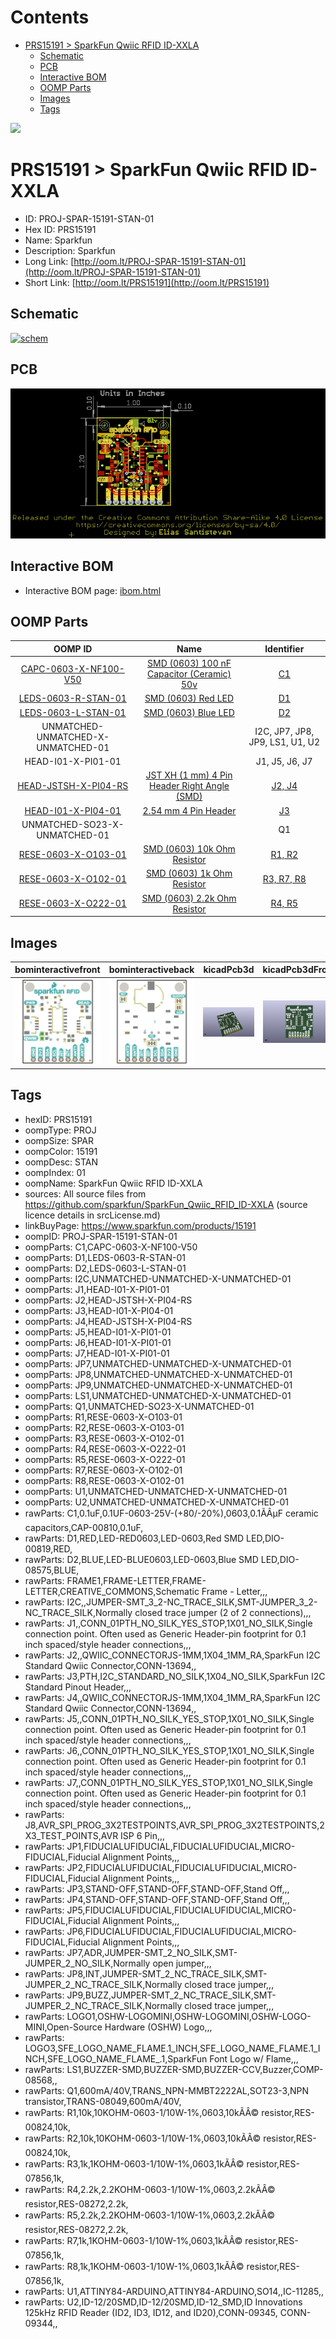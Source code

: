 



Contents
========

* [PRS15191 > SparkFun Qwiic RFID ID-XXLA](#prs15191--sparkfun-qwiic-rfid-id-xxla)
	* [Schematic](#schematic)
	* [PCB](#pcb)
	* [Interactive BOM](#interactive-bom)
	* [OOMP Parts](#oomp-parts)
	* [Images](#images)
	* [Tags](#tags)
  
![][im]
# PRS15191 > SparkFun Qwiic RFID ID-XXLA

- ID: PROJ-SPAR-15191-STAN-01
- Hex ID: PRS15191
- Name: Sparkfun
- Description: Sparkfun
- Long Link: [http://oom.lt/PROJ-SPAR-15191-STAN-01](http://oom.lt/PROJ-SPAR-15191-STAN-01)
- Short Link: [http://oom.lt/PRS15191](http://oom.lt/PRS15191)

## Schematic
  
[![schem](eagleSchemImage.png)](eagleSchemImage.png)
## PCB
  
[![pcb](eagleImage.png)](eagleImage.png)
## Interactive BOM

- Interactive BOM page: [ibom.html](https://htmlpreview.github.io/?https://github.com/oomlout/oomlout_OOMP_projects/blob/main/PROJ-SPAR-15191-STAN-01/kicad/bom/ibom.html)

## OOMP Parts
  

|OOMP ID|Name|Identifier|
| :---: | :---: | :---: |
|[CAPC-0603-X-NF100-V50](https://github.com/oomlout/oomlout_OOMP_parts/tree/main/CAPC-0603-X-NF100-V50/)|[SMD (0603) 100 nF Capacitor (Ceramic) 50v](https://github.com/oomlout/oomlout_OOMP_parts/tree/main/CAPC-0603-X-NF100-V50/)|[C1](https://github.com/oomlout/oomlout_OOMP_parts/tree/main/CAPC-0603-X-NF100-V50/)|
|[LEDS-0603-R-STAN-01](https://github.com/oomlout/oomlout_OOMP_parts/tree/main/LEDS-0603-R-STAN-01/)|[SMD (0603) Red LED](https://github.com/oomlout/oomlout_OOMP_parts/tree/main/LEDS-0603-R-STAN-01/)|[D1](https://github.com/oomlout/oomlout_OOMP_parts/tree/main/LEDS-0603-R-STAN-01/)|
|[LEDS-0603-L-STAN-01](https://github.com/oomlout/oomlout_OOMP_parts/tree/main/LEDS-0603-L-STAN-01/)|[SMD (0603) Blue LED](https://github.com/oomlout/oomlout_OOMP_parts/tree/main/LEDS-0603-L-STAN-01/)|[D2](https://github.com/oomlout/oomlout_OOMP_parts/tree/main/LEDS-0603-L-STAN-01/)|
|UNMATCHED-UNMATCHED-X-UNMATCHED-01||I2C, JP7, JP8, JP9, LS1, U1, U2|
|HEAD-I01-X-PI01-01||J1, J5, J6, J7|
|[HEAD-JSTSH-X-PI04-RS](https://github.com/oomlout/oomlout_OOMP_parts/tree/main/HEAD-JSTSH-X-PI04-RS/)|[JST XH (1 mm) 4 Pin Header Right Angle (SMD)](https://github.com/oomlout/oomlout_OOMP_parts/tree/main/HEAD-JSTSH-X-PI04-RS/)|[J2, J4](https://github.com/oomlout/oomlout_OOMP_parts/tree/main/HEAD-JSTSH-X-PI04-RS/)|
|[HEAD-I01-X-PI04-01](https://github.com/oomlout/oomlout_OOMP_parts/tree/main/HEAD-I01-X-PI04-01/)|[2.54 mm 4 Pin Header](https://github.com/oomlout/oomlout_OOMP_parts/tree/main/HEAD-I01-X-PI04-01/)|[J3](https://github.com/oomlout/oomlout_OOMP_parts/tree/main/HEAD-I01-X-PI04-01/)|
|UNMATCHED-SO23-X-UNMATCHED-01||Q1|
|[RESE-0603-X-O103-01](https://github.com/oomlout/oomlout_OOMP_parts/tree/main/RESE-0603-X-O103-01/)|[SMD (0603) 10k Ohm Resistor](https://github.com/oomlout/oomlout_OOMP_parts/tree/main/RESE-0603-X-O103-01/)|[R1, R2](https://github.com/oomlout/oomlout_OOMP_parts/tree/main/RESE-0603-X-O103-01/)|
|[RESE-0603-X-O102-01](https://github.com/oomlout/oomlout_OOMP_parts/tree/main/RESE-0603-X-O102-01/)|[SMD (0603) 1k Ohm Resistor](https://github.com/oomlout/oomlout_OOMP_parts/tree/main/RESE-0603-X-O102-01/)|[R3, R7, R8](https://github.com/oomlout/oomlout_OOMP_parts/tree/main/RESE-0603-X-O102-01/)|
|[RESE-0603-X-O222-01](https://github.com/oomlout/oomlout_OOMP_parts/tree/main/RESE-0603-X-O222-01/)|[SMD (0603) 2.2k Ohm Resistor](https://github.com/oomlout/oomlout_OOMP_parts/tree/main/RESE-0603-X-O222-01/)|[R4, R5](https://github.com/oomlout/oomlout_OOMP_parts/tree/main/RESE-0603-X-O222-01/)|

## Images
  
  

|bominteractivefront|bominteractiveback|kicadPcb3d|kicadPcb3dFront|kicadPcb3dBack|kicadSchem|eagleImage|eagleSchemImage|pcbdraw|pcbdrawback|
| :---: | :---: | :---: | :---: | :---: | :---: | :---: | :---: | :---: | :---: |
|[![bominteractivefront](bomFront_140.png)](bomFront.png)|[![bominteractiveback](bomBack_140.png)](bomBack.png)|[![kicadPcb3d](kicadPcb3d_140.png)](kicadPcb3d.png)|[![kicadPcb3dFront](kicadPcb3dFront_140.png)](kicadPcb3dFront.png)|[![kicadPcb3dBack](kicadPcb3dBack_140.png)](kicadPcb3dBack.png)|[![kicadSchem](kicadSchem_140.png)](kicadSchem.png)|[![eagleImage](eagleImage_140.png)](eagleImage.png)|[![eagleSchemImage](eagleSchemImage_140.png)](eagleSchemImage.png)|[![pcbdraw](pcbdraw_140.png)](pcbdraw.png)|[![pcbdrawback](pcbdrawBack_140.png)](pcbdrawBack.png)|

## Tags

- hexID: PRS15191
- oompType: PROJ
- oompSize: SPAR
- oompColor: 15191
- oompDesc: STAN
- oompIndex: 01
- oompName: SparkFun Qwiic RFID ID-XXLA
- sources: All source files from https://github.com/sparkfun/SparkFun_Qwiic_RFID_ID-XXLA (source licence details in srcLicense.md)
- linkBuyPage: https://www.sparkfun.com/products/15191
- oompID: PROJ-SPAR-15191-STAN-01
- oompParts: C1,CAPC-0603-X-NF100-V50
- oompParts: D1,LEDS-0603-R-STAN-01
- oompParts: D2,LEDS-0603-L-STAN-01
- oompParts: I2C,UNMATCHED-UNMATCHED-X-UNMATCHED-01
- oompParts: J1,HEAD-I01-X-PI01-01
- oompParts: J2,HEAD-JSTSH-X-PI04-RS
- oompParts: J3,HEAD-I01-X-PI04-01
- oompParts: J4,HEAD-JSTSH-X-PI04-RS
- oompParts: J5,HEAD-I01-X-PI01-01
- oompParts: J6,HEAD-I01-X-PI01-01
- oompParts: J7,HEAD-I01-X-PI01-01
- oompParts: JP7,UNMATCHED-UNMATCHED-X-UNMATCHED-01
- oompParts: JP8,UNMATCHED-UNMATCHED-X-UNMATCHED-01
- oompParts: JP9,UNMATCHED-UNMATCHED-X-UNMATCHED-01
- oompParts: LS1,UNMATCHED-UNMATCHED-X-UNMATCHED-01
- oompParts: Q1,UNMATCHED-SO23-X-UNMATCHED-01
- oompParts: R1,RESE-0603-X-O103-01
- oompParts: R2,RESE-0603-X-O103-01
- oompParts: R3,RESE-0603-X-O102-01
- oompParts: R4,RESE-0603-X-O222-01
- oompParts: R5,RESE-0603-X-O222-01
- oompParts: R7,RESE-0603-X-O102-01
- oompParts: R8,RESE-0603-X-O102-01
- oompParts: U1,UNMATCHED-UNMATCHED-X-UNMATCHED-01
- oompParts: U2,UNMATCHED-UNMATCHED-X-UNMATCHED-01
- rawParts: C1,0.1uF,0.1UF-0603-25V-(+80/-20%),0603,0.1ÃÂµF ceramic capacitors,CAP-00810,0.1uF,
- rawParts: D1,RED,LED-RED0603,LED-0603,Red SMD LED,DIO-00819,RED,
- rawParts: D2,BLUE,LED-BLUE0603,LED-0603,Blue SMD LED,DIO-08575,BLUE,
- rawParts: FRAME1,FRAME-LETTER,FRAME-LETTER,CREATIVE_COMMONS,Schematic Frame - Letter,,,
- rawParts: I2C,,JUMPER-SMT_3_2-NC_TRACE_SILK,SMT-JUMPER_3_2-NC_TRACE_SILK,Normally closed trace jumper (2 of 2 connections),,,
- rawParts: J1,,CONN_01PTH_NO_SILK_YES_STOP,1X01_NO_SILK,Single connection point. Often used as Generic Header-pin footprint for 0.1 inch spaced/style header connections,,,
- rawParts: J2,,QWIIC_CONNECTORJS-1MM,1X04_1MM_RA,SparkFun I2C Standard Qwiic Connector,CONN-13694,,
- rawParts: J3,PTH,I2C_STANDARD_NO_SILK,1X04_NO_SILK,SparkFun I2C Standard Pinout Header,,,
- rawParts: J4,,QWIIC_CONNECTORJS-1MM,1X04_1MM_RA,SparkFun I2C Standard Qwiic Connector,CONN-13694,,
- rawParts: J5,,CONN_01PTH_NO_SILK_YES_STOP,1X01_NO_SILK,Single connection point. Often used as Generic Header-pin footprint for 0.1 inch spaced/style header connections,,,
- rawParts: J6,,CONN_01PTH_NO_SILK_YES_STOP,1X01_NO_SILK,Single connection point. Often used as Generic Header-pin footprint for 0.1 inch spaced/style header connections,,,
- rawParts: J7,,CONN_01PTH_NO_SILK_YES_STOP,1X01_NO_SILK,Single connection point. Often used as Generic Header-pin footprint for 0.1 inch spaced/style header connections,,,
- rawParts: J8,AVR_SPI_PROG_3X2TESTPOINTS,AVR_SPI_PROG_3X2TESTPOINTS,2X3_TEST_POINTS,AVR ISP 6 Pin,,,
- rawParts: JP1,FIDUCIALUFIDUCIAL,FIDUCIALUFIDUCIAL,MICRO-FIDUCIAL,Fiducial Alignment Points,,,
- rawParts: JP2,FIDUCIALUFIDUCIAL,FIDUCIALUFIDUCIAL,MICRO-FIDUCIAL,Fiducial Alignment Points,,,
- rawParts: JP3,STAND-OFF,STAND-OFF,STAND-OFF,Stand Off,,,
- rawParts: JP4,STAND-OFF,STAND-OFF,STAND-OFF,Stand Off,,,
- rawParts: JP5,FIDUCIALUFIDUCIAL,FIDUCIALUFIDUCIAL,MICRO-FIDUCIAL,Fiducial Alignment Points,,,
- rawParts: JP6,FIDUCIALUFIDUCIAL,FIDUCIALUFIDUCIAL,MICRO-FIDUCIAL,Fiducial Alignment Points,,,
- rawParts: JP7,ADR,JUMPER-SMT_2_NO_SILK,SMT-JUMPER_2_NO_SILK,Normally open jumper,,,
- rawParts: JP8,INT,JUMPER-SMT_2_NC_TRACE_SILK,SMT-JUMPER_2_NC_TRACE_SILK,Normally closed trace jumper,,,
- rawParts: JP9,BUZZ,JUMPER-SMT_2_NC_TRACE_SILK,SMT-JUMPER_2_NC_TRACE_SILK,Normally closed trace jumper,,,
- rawParts: LOGO1,OSHW-LOGOMINI,OSHW-LOGOMINI,OSHW-LOGO-MINI,Open-Source Hardware (OSHW) Logo,,,
- rawParts: LOGO3,SFE_LOGO_NAME_FLAME.1_INCH,SFE_LOGO_NAME_FLAME.1_INCH,SFE_LOGO_NAME_FLAME_.1,SparkFun Font Logo w/ Flame,,,
- rawParts: LS1,BUZZER-SMD,BUZZER-SMD,BUZZER-CCV,Buzzer,COMP-08568,,
- rawParts: Q1,600mA/40V,TRANS_NPN-MMBT2222AL,SOT23-3,NPN transistor,TRANS-08049,600mA/40V,
- rawParts: R1,10k,10KOHM-0603-1/10W-1%,0603,10kÃÂ© resistor,RES-00824,10k,
- rawParts: R2,10k,10KOHM-0603-1/10W-1%,0603,10kÃÂ© resistor,RES-00824,10k,
- rawParts: R3,1k,1KOHM-0603-1/10W-1%,0603,1kÃÂ© resistor,RES-07856,1k,
- rawParts: R4,2.2k,2.2KOHM-0603-1/10W-1%,0603,2.2kÃÂ© resistor,RES-08272,2.2k,
- rawParts: R5,2.2k,2.2KOHM-0603-1/10W-1%,0603,2.2kÃÂ© resistor,RES-08272,2.2k,
- rawParts: R7,1k,1KOHM-0603-1/10W-1%,0603,1kÃÂ© resistor,RES-07856,1k,
- rawParts: R8,1k,1KOHM-0603-1/10W-1%,0603,1kÃÂ© resistor,RES-07856,1k,
- rawParts: U1,ATTINY84-ARDUINO,ATTINY84-ARDUINO,SO14,,IC-11285,,
- rawParts: U2,ID-12/20SMD,ID-12/20SMD,ID-12_SMD,ID Innovations 125kHz RFID Reader (ID2, ID3, ID12, and ID20),CONN-09345, CONN-09344,,



[im]: kicadPcb3d_450.png
